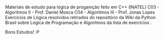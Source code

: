 Materiais de estudo para lógica de progamção feito em C++ (INATEL)
  C03 - Algoritmos II - Prof. Daniel Mosca
  C04 - Algoritmos III - Prof. Jonas Lopes 
Exercícios de Lógica resolvidos retirados do repositório da Wiki da Python Brasil sobre Lógica de Programação e Algoritmos da lista de exercícios .

Bons Estudos! :P

